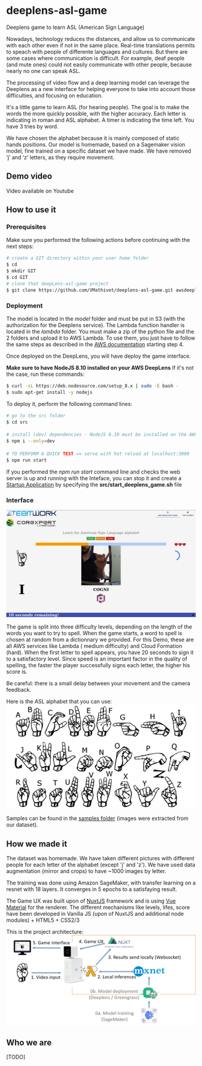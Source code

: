 # deeplens-asl-game
Deeplens game to learn ASL (American Sign Language)

Nowadays, technology reduces the distances, and allow us to communicate with each other even if not in the same place. Real-time translations permits to speach with people of differente languages and cultures. But there are some cases where communication is difficult. For example, deaf people (and mute ones) could not easily communicate with other people, because nearly no one can speak ASL.

The processing of video flow and a deep learning model can leverage the Deeplens as a new interface for helping everyone to take into account those difficulties, and focusing on education.

It's a little game to learn ASL (for hearing people). The goal is to make the words the more quickly possible, with the higher accuracy. Each letter is indicating in roman and ASL alphabet. A timer is indicating the time left. You have 3 tries by word.

We have chosen the alphabet because it is mainly composed of static hands positions. Our model is homemade, based on a Sagemaker vision model, fine trained on a specific dataset we have made. We have removed ‘j’ and ‘z’ letters, as they require movement.

## Demo video

Video available on Youtube

## How to use it

### Prerequisites

Make sure you performed the following actions before continuing with the next steps:
``` bash
# create a GIT directory within your user home folder
$ cd
$ mkdir GIT
$ cd GIT
# clone that deepLens-asl-game project
$ git clone https://github.com/VMathivet/deeplens-asl-game.git awsdeeplensgame
```

### Deployment
The model is located in the *model* folder and must be put in S3 (with the authorization for the Deeplens service). The Lambda function handler is located in the *lambda* folder. You must make a zip of the python file and the 2 folders and upload it to AWS Lambda. To use them, you just have to follow the same steps as described in the [AWS documentation](https://docs.aws.amazon.com/deeplens/latest/dg/deeplens-train-model.html) starting step 4.

Once deployed on the DeepLens, you will have deploy the game interface. 

**Make sure to have NodeJS 8.10 installed on your AWS DeepLens**
If it's not the case, run these commands:
``` bash
$ curl -sL https://deb.nodesource.com/setup_8.x | sudo -E bash -
$ sudo apt-get install -y nodejs
```

To deploy it, perform the following command lines:
``` bash
# go to the src folder
$ cd src

# install (dev) dependencies - NodeJS 8.10 must be installed on the AWS DeepLens device
$ npm i --only=dev

# TO PERFORM A QUICK TEST => serve with hot reload at localhost:3000
$ npm run start
```

If you performed the *npm run start* command line and checks the web server is up and running with the Inteface, you can stop it and create a [Startup Application](https://help.ubuntu.com/stable/ubuntu-help/startup-applications.html.en) by specifying the **src/start_deeplens_game.sh** file

###  Interface

![Interface](images/interface.png)

The game is split into three difficulty levels, depending on the length of the words you want to try to spell. When the game starts, a word to spell is chosen at random from a dictionnary we provided. For this Demo, these are all AWS services like Lambda ( medium difficulty) and Cloud Formation (hard). When the first letter to spell appears, you have 20 seconds to sign it to a satisfactory level. Since speed is an important factor in the quality of spelling, the faster the player successfully signs each letter, the higher his score is.

Be careful: there is a small delay between your movement and the camera feedback.

Here is the ASL alphabet that you can use: 
![ASL alphabet](images/asl-alphabet.png)

Samples can be found in the [samples folder](samples/) (images were extracted from our dataset).

## How we made it

The dataset was homemade. We have taken different pictures with different people for each letter of the alphabet (except 'j' and 'z'). We have used data augmentation (mirror and crops) to have ~1000 images by letter.

The training was done using Amazon SageMaker, with transfer learning on a resnet with 18 layers. It converges in 5 epochs to a satisfaying result.

The Game UX was built upon of [NuxtJS](https://nuxtjs.org/guide) framework and is using [Vue Material](https://vuematerial.io/) for the renderer. The different mechanisms like levels, lifes, score have been developed in Vanilla JS (upon of NuxtJS and additional node modules) + HTML5 + CSS2/3

This is the project architecture:
![Architecture](images/architecture.png)

## Who we are

[TODO]
